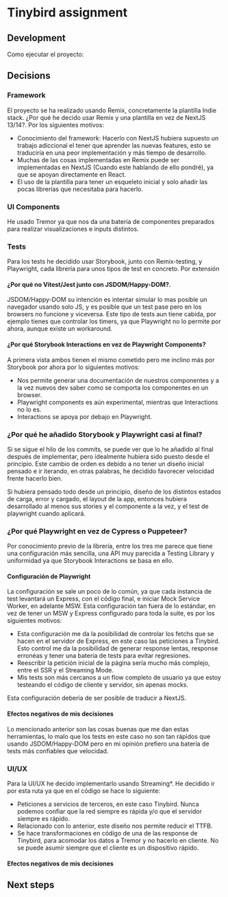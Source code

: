 # Tinybird assignment
## Development
Como ejecutar el proyecto:
## Decisions
### Framework
El proyecto se ha realizado usando Remix, concretamente la plantilla Indie stack. ¿Por qué he decido usar Remix y una plantilla en vez de NextJS 13/14?.
Por los siguientes motivos:
- Conocimiento del framework: Hacerlo con NextJS hubiera supuesto un trabajo adiccional el tener que aprender las nuevas features, esto se traduciría en una peor implementación y más tiempo de desarrollo.
- Muchas de las cosas implementadas en Remix puede ser implementadas en NextJS (Cuando este hablando de ello pondré), ya que se apoyan directamente en React.
- El uso de la plantilla para tener un esqueleto inicial y solo añadir las pocas librerías que necesitaba para hacerlo.
### UI Components
He usado Tremor ya que nos da una batería de componentes preparados para realizar visualizaciones e inputs distintos.
### Tests
Para los tests he decidido usar Storybook, junto con Remix-testing, y Playwright, cada librería para unos tipos de test en concreto. Por extensión 

#### ¿Por qué no Vitest/Jest junto con JSDOM/Happy-DOM?.

JSDOM/Happy-DOM su intención es intentar simular lo mas posible un navegador usando solo JS, y es posible que un test pase pero en los browsers no funcione y viceversa. Este tipo de tests aun tiene cabida, por ejemplo tienes que controlar los timers, ya que Playwright no lo permite por ahora, aunque existe un workaround.
#### ¿Por qué Storybook Interactions en vez de Playwright Components?

A primera vista ambos tienen el mismo cometido pero me inclino más por Storybook por ahora por lo siguientes motivos:
- Nos permite generar una documentación de nuestros componentes y a la vez nuevos dev saber como se comporta los componentes en un browser.
- Playwright components es aún experimental, mientras que Interactions no lo es.
- Interactions se apoya por debajo en Playwright.

### ¿Por qué he añadido Storybook y Playwright casi al final?

Si se sigue el hilo de los commits, se puede ver que lo he añadido al final después de implementar, pero idealmente hubiera sido puesto desde el principio. Este cambio de orden es debido a no tener un diseño inicial pensado e ir iterando, en otras palabras, he decidido favorecer velocidad frente hacerlo bien.

Si hubiera pensado todo desde un principio, diseño de los distintos estados de carga, error y cargado, el layout de la app, entonces hubiera desarrollado al menos sus stories y el componente a la vez, y el test de playwright cuando aplicará.

### ¿Por qué Playwright en vez de Cypress o Puppeteer?

Por conocimiento previo de la librería, entre los tres me parece que tiene una configuración más sencilla, una API muy parecida a Testing Library y uniformidad ya que Storybook Interactions se basa en ello.

#### Configuración de Playwright

La configuración se sale un poco de lo común, ya que cada instancia de test levantará un Express, con el código final, e iniciar Mock Service Worker, en adelante MSW. Esta configuración tan fuera de lo estándar, en vez de tener un MSW y Express configurado para toda la suite, es por los siguientes motivos:

- Esta configuración me da la posibilidad de controlar los fetchs que se hacen en el servidor de Express, en este caso las peticiones a Tinybird. Esto control me da la posibilidad de generar response lentas, response erronéas y tener una batería de tests para evitar regresiones. 
- Reescribir la petición inicial de la página sería mucho más complejo, entre el SSR y el Streaming Mode.
- Mis tests son más cercanos a un flow completo de usuario ya que estoy testeando el código de cliente y servidor, sin apenas mocks.

Esta configuración debería de ser posible de traducir a NextJS. 

#### Efectos negativos de mis decisiones
Lo mencionado anterior son las cosas buenas que me dan estas herramientas, lo malo que los tests en este caso no son tan rápidos que usando JSDOM/Happy-DOM pero en mi opinión prefiero una batería de tests más confiables que velocidad.

### UI/UX

Para la UI/UX he decido implementarlo usando Streaming*. He decidido ir por esta ruta ya que en el código se hace lo siguiente:
- Peticiones a servicios de terceros, en este caso Tinybird. Nunca podemos confiar que la red siempre es rápida y/o que el servidor siempre es rápido.
- Relacionado con lo anterior, este diseño nos permite reducir el TTFB.
- Se hace transformaciones en código de una de las response de Tinybird, para acomodar los datos a Tremor y no hacerlo en cliente. No se puede asumir siempre que el cliente es un dispositivo rápido. 

#### Efectos negativos de mis decisiones


## Next steps